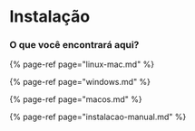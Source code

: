 # Instalação

### O que você encontrará aqui? 

{% page-ref page="linux-mac.md" %}

{% page-ref page="windows.md" %}

{% page-ref page="macos.md" %}

{% page-ref page="instalacao-manual.md" %}



